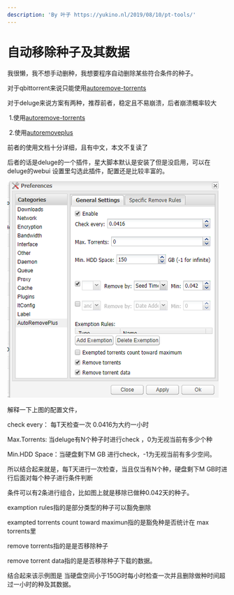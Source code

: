 ```yaml
---
description: 'By 叶子 https://yukino.nl/2019/08/10/pt-tools/'
---
```


# 自动移除种子及其数据

我很懒，我不想手动删种，我想要程序自动删除某些符合条件的种子。

对于qbittorrent来说只能使用[autoremove-torrents](https://github.com/jerrymakesjelly/autoremove-torrents)

对于deluge来说方案有两种，推荐前者，稳定且不易崩溃，后者崩溃概率较大

​ 1.使用[autoremove-torrents](https://github.com/jerrymakesjelly/autoremove-torrents)

​ 2.使用[autoremoveplus](https://github.com/omaralvarez/deluge-autoremoveplus)

前者的使用文档十分详细，且有中文，本文不复读了

后者的话是deluge的一个插件，星大脚本默认是安装了但是没启用，可以在deluge的webui 设置里勾选此插件，配置还是比较丰富的。

![](../.gitbook/assets/7kctoex3air1qfm.webp)

解释一下上图的配置文件，

check every： 每T天检查一次 0.0416为大约一小时

Max.Torrents: 当deluge有N个种子时进行check ，0为无视当前有多少个种

Min.HDD Space：当硬盘剩下M GB 进行check，-1为无视当前有多少空间。

所以结合起来就是，每T天进行一次检查，当且仅当有N个种，硬盘剩下M GB时进行后面对每个种子进行条件判断

条件可以有2条进行组合，比如图上就是移除已做种0.042天的种子。

examption rules指的是部分类型的种子可以豁免删除

exampted torrents count toward maximun指的是豁免种是否统计在 max torrents里

remove torrents指的是是否移除种子

remove torrent data指的是是否移除种子下载的数据。

结合起来该示例图是 当硬盘空间小于150G时每小时检查一次并且删除做种时间超过一小时的种及其数据。

